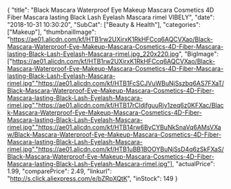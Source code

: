 {
	"title": "Black Mascara Waterproof Eye Makeup Mascara Cosmetics 4D Fiber Mascara lasting Black Lash Eyelash Mascara rimel VIBELY",
	"date": "2018-10-31 10:30:20",
	"SubCat": ["Beauty & Health"],
	"categories": ["Makeup"],
	"thumbnailImage": "https://ae01.alicdn.com/kf/HTB1rw2UXirxK1RkHFCcq6AQCVXao/Black-Mascara-Waterproof-Eye-Makeup-Mascara-Cosmetics-4D-Fiber-Mascara-lasting-Black-Lash-Eyelash-Mascara-rimel.jpg_220x220.jpg",
	"BigImage": ["https://ae01.alicdn.com/kf/HTB1rw2UXirxK1RkHFCcq6AQCVXao/Black-Mascara-Waterproof-Eye-Makeup-Mascara-Cosmetics-4D-Fiber-Mascara-lasting-Black-Lash-Eyelash-Mascara-rimel.jpg","https://ae01.alicdn.com/kf/HTB1FcSCJVuWBuNjSszbq6AS7FXaT/Black-Mascara-Waterproof-Eye-Makeup-Mascara-Cosmetics-4D-Fiber-Mascara-lasting-Black-Lash-Eyelash-Mascara-rimel.jpg","https://ae01.alicdn.com/kf/HTB17rCldjfguuRjy1zeq6z0KFXac/Black-Mascara-Waterproof-Eye-Makeup-Mascara-Cosmetics-4D-Fiber-Mascara-lasting-Black-Lash-Eyelash-Mascara-rimel.jpg","https://ae01.alicdn.com/kf/HTB14rw6ByCYBuNkSnaVq6AMsVXaw/Black-Mascara-Waterproof-Eye-Makeup-Mascara-Cosmetics-4D-Fiber-Mascara-lasting-Black-Lash-Eyelash-Mascara-rimel.jpg","https://ae01.alicdn.com/kf/HTB1uBB1BOOYBuNjSsD4q6zSkFXaS/Black-Mascara-Waterproof-Eye-Makeup-Mascara-Cosmetics-4D-Fiber-Mascara-lasting-Black-Lash-Eyelash-Mascara-rimel.jpg"],
	"actualPrice": 1.99,
	"comparePrice": 2.49,
	"linkurl": "http://s.click.aliexpress.com/e/bZRpXQtK",
	"inStock": 149
}
